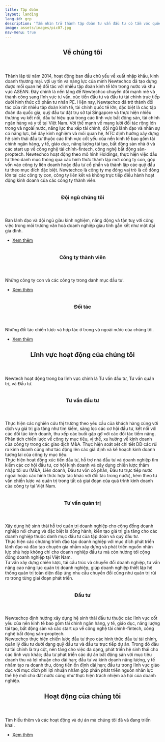 ```yaml
---
title: Tập đoàn
layout: landing
lang-id: grp
description: 'Tầm nhìn trở thành tập đoàn tư vấn đầu tư có tầm vóc quốc gia đóng góp tích cực cho sự phát triển và thịnh vượng của đất nước thông qua việc kết nối hiệu quả các nguồn lực và kiến tạo giá trị bền vững cho doanh nghiệp, nhà đầu tư và cộng đồng.<br />Sứ mệnh tạo dựng những thương hiệu uy tín, những nhà lãnh đạo có tầm vóc, đội ngũ cộng tác hiệu quả, tổ chức với năng lực thực thi xuất xắc và văn hóa thành công.'
image: assets/images/pic07.jpg
nav-menu: true
---
```


<!-- Main -->
<div id="main">

<!-- One -->
<section id="one">
	<div class="inner">
		<header class="major">
			<h2>Về chúng tôi</h2>
		</header>
		<p>Thành lâp từ năm 2014, hoạt động ban đầu chủ yếu về xuất nhập khẩu, kinh doanh thương mại. với uy tín và năng lực của mình Newtechco đã tạo dựng được mối quan hệ đối tác với nhiều tập đoàn kinh tế lớn trong nước và khu vực ASEAN. Đây chính là nền tảng để Newtechco chuyển đổi mạnh mẽ và thành công sang lĩnh vực tư vấn, xúc tiến đầu tư và đầu tư tài chính trực tiếp dưới hình thức cổ phần tư nhân PE. Hiện nay, Newtechco đã trở thành đối tác của rất nhiều tập đoàn kinh tế, tài chính quốc tế lớn, đặc biệt là các tập đoàn đa quốc gia, quỹ đầu tư đặt trụ sở tại Singapore và thực hiện nhiều thương vụ kết nối, đầu tư hiệu quả trong các lĩnh vực bất động sản, tài chính ngân hàng và y tế tại Việt Nam. Với thế mạnh về mạng lưới đối tác rộng lớn trong và ngoài nước, năng lực thu xếp tài chính, đội ngũ lãnh đạo và nhân sự có năng lực, bề dày kinh nghiệm và mối quan hệ, NTC định hướng xây dựng hệ sinh thái đầu tư thuộc các lĩnh vực cốt yếu của nền kinh tế bao gồm tài chính ngân hàng, y tế, giáo dục, năng lượng tái tạo, bất động sản nhà ở và các start up về công nghệ tài chính-fintech, công nghệ bất động sản-proptech. Newtechco hoạt động theo mô hình Holdings, thực hiện việc đầu tư theo danh mục thông qua các hình thức thành lập mới công ty con, góp vốn vào công ty liên doanh hoặc đầu tư cổ phần và thành lập các quỹ đầu tư theo mục đích đặc biệt. Newtechco là công ty mẹ đóng vai trò là cổ đông lớn tại các công ty con, công ty liên kết và không trực tiếp điều hành hoạt động kinh doanh của các công ty thành viên.</p>
	</div>
</section>

<!-- Two -->
<section id="two" class="spotlights">
	<section>
		<a href="group.html" class="image">
			<img src="{% link assets/images/pic08.jpg %}" alt="" data-position="center center" />
		</a>
		<div class="content">
			<div class="inner">
				<header class="major">
					<h3>Đội ngũ chúng tôi</h3>
				</header>
				<p>Ban lãnh đạo và đội ngũ giàu kinh nghiệm, năng động và tận tuỵ với công việc trong môi trường văn hoá doanh nghiệp giàu tính gắn kết như một đại gia đình.</p>
				<ul class="actions">
					<li><a href="group.html" class="button">Xem thêm</a></li>
				</ul>
			</div>
		</div>
	</section>
	<section>
		<a href="associates.html" class="image">
			<img src="{% link assets/images/pic09.jpg %}" alt="" data-position="top center" />
		</a>
		<div class="content">
			<div class="inner">
				<header class="major">
					<h3>Công ty thành viên</h3>
				</header>
				<p>Những công ty con và các công ty trong danh mục đầu tư.</p>
				<ul class="actions">
					<li><a href="associtates.html" class="button">Xem thêm</a></li>
				</ul>
			</div>
		</div>
	</section>
	<section>
		<a href="partners.html" class="image">
			<img src="{% link assets/images/pic10.jpg %}" alt="" data-position="25% 25%" />
		</a>
		<div class="content">
			<div class="inner">
				<header class="major">
					<h3>Đối tác</h3>
				</header>
				<p>Những đối tác chiến lược và hợp tác ở trong và ngoài nước của chúng tôi.</p>
				<ul class="actions">
					<li><a href="generic.html" class="button">Xem thêm</a></li>
				</ul>
			</div>
		</div>
	</section>
</section>

<!-- One -->
<section id="one">
	<div class="inner">
		<header class="major">
			<h2>Lĩnh vực hoạt động của chúng tôi</h2>
		</header>
		<p>Newtech hoạt động trong ba lĩnh vực chính là Tư vấn đầu tư, Tư vấn quản trị, và Đầu tư.</p>
	</div>
</section>

<!-- Two -->
<section id="two" class="spotlights">
	<section>
		<a href="#" class="image">
			<img src="{% link assets/images/pic08.jpg %}" alt="" data-position="center center" />
		</a>
		<div class="content">
			<div class="inner">
				<header class="major">
					<h3>Tư vấn đầu tư</h3>
				</header>
				<p>Thực hiện các nghiên cứu thị trường theo yêu cầu của khách hàng cùng với dịch vụ giá trị gia tăng như tìm kiếm, sàng lọc các cơ hội đầu tư, kết nối với các đối tác kinh doanh, thu xếp các buổi gặp gỡ với các đối tác tiềm năng.<br />Phân tích chiến lược về công ty mục tiêu, vị thế, xu hướng về kinh doanh của công ty trong các giao dịch M&A. Thực hiện soát xét chi tiết DD các rủi ro kinh doanh cũng như tác động lên các giả định và kế hoạch kinh doanh tương lai của công ty mục tiêu.<br />Thực hiện hoạt động xúc tiến đầu tư, hỗ trợ nhà đầu tư và doanh nghiệp tìm kiếm các cơ hội đầu tư, cơ hội kinh doanh và xây dựng chiến lược thâm nhập tối ưu (M&A, Liên doanh, Đầu tư vốn cổ phần, Đầu tư trực tiếp nước ngoài hoặc các hình thức hợp tác khác với đối tác trong nước), kèm theo tư vấn chiến lược và quản trị trong tất cả giai đoạn của quá trình kinh doanh của công ty tại Việt Nam.</p>
			</div>
		</div>
	</section>
	<section>
		<a href="#" class="image">
			<img src="{% link assets/images/pic09.jpg %}" alt="" data-position="top center" />
		</a>
		<div class="content">
			<div class="inner">
				<header class="major">
					<h3>Tư vấn quản trị</h3>
				</header>
				<p>Xây dựng hệ sinh thái hỗ trợ quản trị doanh nghiệp cho cộng đồng doanh nghiệp nói chung và đặc biệt là đồng hành, kiến tạo giá trị gia tăng cho các doanh nghiệp thuộc danh mục đầu tư của tập đoàn và quỹ đầu tư.<br />Thực hiện các chương trình đào tạo doanh nghiệp với mục đích phát triển lãnh đạo và đào tạo chuyên gia nhằm xây dựng và phát triển nguồn nhân lực phù hợp không chỉ cho doanh nghiệp đầu tư mà còn hướng tới cộng đồng doanh nghiệp tại Việt Nam.<br />Tư vấn xây dựng chiến lược, tái cấu trúc và chuyển đổi doanh nghiệp, tư vấn nâng cao năng lực quản trị doanh nghiệp, giúp doanh nghiệp thiết lập hệ thống quản trị toàn diện đáp ứng nhu cầu chuyển đổi cũng như quản trị rủi ro trong từng giai đoạn phát triển.</p>
			</div>
		</div>
	</section>
	<section>
		<a href="#" class="image">
			<img src="{% link assets/images/pic10.jpg %}" alt="" data-position="25% 25%" />
		</a>
		<div class="content">
			<div class="inner">
				<header class="major">
					<h3>Đầu tư</h3>
				</header>
				<p>Newtechco định hướng xây dựng hệ sinh thái đầu tư thuộc các lĩnh vực cốt yếu của nền kinh tế bao gồm tài chính ngân hàng, y tế, giáo dục, năng lượng tái tạo, bất động sản và các start up về công nghệ tài chính-fintech, công nghệ bất động sản-proptech.<br />Newtechco thực hiện chiến lược đầu tư theo các hình thức đầu tư tài chính, quản lý đầu tư dưới dạng quỹ đầu tư và đầu tư trực tiếp dự án. Trong đó đầu tư tài chính là trụ cột, nền tảng cho việc đa dạng, phát triển hệ sinh thái cho các lĩnh vực khác; đầu tư phát triển các dự án bất động sản với mục tiêu doanh thu và lợi nhuận cho dài hạn; đầu tư và kinh doanh năng lượng, y tế nhằm tạo ra doanh thu, dòng tiền ổn định dài hạn; đầu tư trong lĩnh vực giáo dục với mục đích phi lợi nhuận nhằm góp phần phát triển nguồn nhân lực thế hệ mới cho đất nước cũng như thực hiện trách nhiệm xã hội của doanh nghiệp.</p>
			</div>
		</div>
	</section>
</section>
  
  
<!-- Three -->
<section id="three">
	<div class="inner">
		<header class="major">
			<h2>Hoạt động của chúng tôi</h2>
		</header>
		<p>Tìm hiểu thêm và các hoạt động và dự án mà chúng tôi đã và đang triển khai.</p>
		<ul class="actions">
			<li><a href="latest.html" class="button next">Xem thêm</a></li>
		</ul>
	</div>
</section>

</div>
